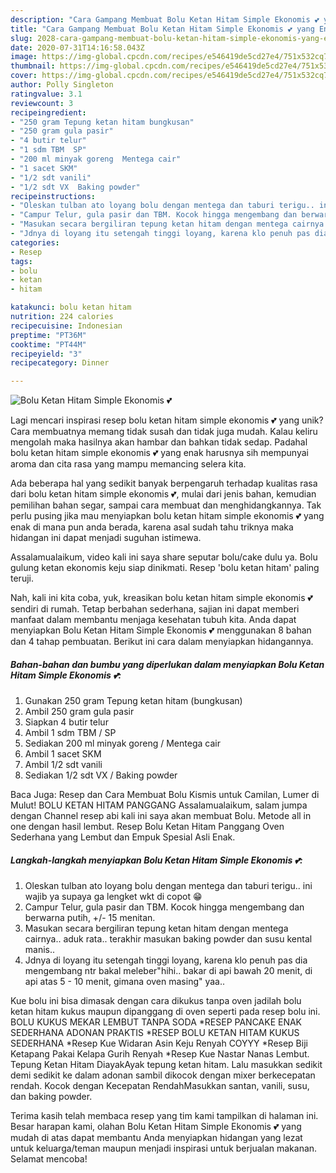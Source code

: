 ```yaml
---
description: "Cara Gampang Membuat Bolu Ketan Hitam Simple Ekonomis 💕 yang Enak"
title: "Cara Gampang Membuat Bolu Ketan Hitam Simple Ekonomis 💕 yang Enak"
slug: 2028-cara-gampang-membuat-bolu-ketan-hitam-simple-ekonomis-yang-enak
date: 2020-07-31T14:16:58.043Z
image: https://img-global.cpcdn.com/recipes/e546419de5cd27e4/751x532cq70/bolu-ketan-hitam-simple-ekonomis-💕-foto-resep-utama.jpg
thumbnail: https://img-global.cpcdn.com/recipes/e546419de5cd27e4/751x532cq70/bolu-ketan-hitam-simple-ekonomis-💕-foto-resep-utama.jpg
cover: https://img-global.cpcdn.com/recipes/e546419de5cd27e4/751x532cq70/bolu-ketan-hitam-simple-ekonomis-💕-foto-resep-utama.jpg
author: Polly Singleton
ratingvalue: 3.1
reviewcount: 3
recipeingredient:
- "250 gram Tepung ketan hitam bungkusan"
- "250 gram gula pasir"
- "4 butir telur"
- "1 sdm TBM  SP"
- "200 ml minyak goreng  Mentega cair"
- "1 sacet SKM"
- "1/2 sdt vanili"
- "1/2 sdt VX  Baking powder"
recipeinstructions:
- "Oleskan tulban ato loyang bolu dengan mentega dan taburi terigu.. ini wajib ya supaya ga lengket wkt di copot 😁"
- "Campur Telur, gula pasir dan TBM. Kocok hingga mengembang dan berwarna putih, +/- 15 menitan."
- "Masukan secara bergiliran tepung ketan hitam dengan mentega cairnya.. aduk rata.. terakhir masukan baking powder dan susu kental manis.."
- "Jdnya di loyang itu setengah tinggi loyang, karena klo penuh pas dia mengembang ntr bakal meleber&#34;hihi.. bakar di api bawah 20 menit, di api atas 5 - 10 menit, gimana oven masing&#34; yaa.."
categories:
- Resep
tags:
- bolu
- ketan
- hitam

katakunci: bolu ketan hitam 
nutrition: 224 calories
recipecuisine: Indonesian
preptime: "PT36M"
cooktime: "PT44M"
recipeyield: "3"
recipecategory: Dinner

---
```



![Bolu Ketan Hitam Simple Ekonomis 💕](https://img-global.cpcdn.com/recipes/e546419de5cd27e4/751x532cq70/bolu-ketan-hitam-simple-ekonomis-💕-foto-resep-utama.jpg)

Lagi mencari inspirasi resep bolu ketan hitam simple ekonomis 💕 yang unik? Cara membuatnya memang tidak susah dan tidak juga mudah. Kalau keliru mengolah maka hasilnya akan hambar dan bahkan tidak sedap. Padahal bolu ketan hitam simple ekonomis 💕 yang enak harusnya sih mempunyai aroma dan cita rasa yang mampu memancing selera kita.

Ada beberapa hal yang sedikit banyak berpengaruh terhadap kualitas rasa dari bolu ketan hitam simple ekonomis 💕, mulai dari jenis bahan, kemudian pemilihan bahan segar, sampai cara membuat dan menghidangkannya. Tak perlu pusing jika mau menyiapkan bolu ketan hitam simple ekonomis 💕 yang enak di mana pun anda berada, karena asal sudah tahu triknya maka hidangan ini dapat menjadi suguhan istimewa.

Assalamualaikum, video kali ini saya share seputar bolu/cake dulu ya. Bolu gulung ketan ekonomis keju siap dinikmati. Resep &#39;bolu ketan hitam&#39; paling teruji.


Nah, kali ini kita coba, yuk, kreasikan bolu ketan hitam simple ekonomis 💕 sendiri di rumah. Tetap berbahan sederhana, sajian ini dapat memberi manfaat dalam membantu menjaga kesehatan tubuh kita. Anda dapat menyiapkan Bolu Ketan Hitam Simple Ekonomis 💕 menggunakan 8 bahan dan 4 tahap pembuatan. Berikut ini cara dalam menyiapkan hidangannya.

<!--inarticleads1-->

##### Bahan-bahan dan bumbu yang diperlukan dalam menyiapkan Bolu Ketan Hitam Simple Ekonomis 💕:

1. Gunakan 250 gram Tepung ketan hitam (bungkusan)
1. Ambil 250 gram gula pasir
1. Siapkan 4 butir telur
1. Ambil 1 sdm TBM / SP
1. Sediakan 200 ml minyak goreng / Mentega cair
1. Ambil 1 sacet SKM
1. Ambil 1/2 sdt vanili
1. Sediakan 1/2 sdt VX / Baking powder


Baca Juga: Resep dan Cara Membuat Bolu Kismis untuk Camilan, Lumer di Mulut! BOLU KETAN HITAM PANGGANG Assalamualaikum, salam jumpa dengan Channel resep abi kali ini saya akan membuat Bolu. Metode all in one dengan hasil lembut. Resep Bolu Ketan Hitam Panggang Oven Sederhana yang Lembut dan Empuk Spesial Asli Enak. 

<!--inarticleads2-->

##### Langkah-langkah menyiapkan Bolu Ketan Hitam Simple Ekonomis 💕:

1. Oleskan tulban ato loyang bolu dengan mentega dan taburi terigu.. ini wajib ya supaya ga lengket wkt di copot 😁
1. Campur Telur, gula pasir dan TBM. Kocok hingga mengembang dan berwarna putih, +/- 15 menitan.
1. Masukan secara bergiliran tepung ketan hitam dengan mentega cairnya.. aduk rata.. terakhir masukan baking powder dan susu kental manis..
1. Jdnya di loyang itu setengah tinggi loyang, karena klo penuh pas dia mengembang ntr bakal meleber&#34;hihi.. bakar di api bawah 20 menit, di api atas 5 - 10 menit, gimana oven masing&#34; yaa..


Kue bolu ini bisa dimasak dengan cara dikukus tanpa oven jadilah bolu ketan hitam kukus maupun dipanggang di oven seperti pada resep bolu ini. BOLU KUKUS MEKAR LEMBUT TANPA SODA *RESEP PANCAKE ENAK SEDERHANA ADONAN PRAKTIS *RESEP BOLU KETAN HITAM KUKUS SEDERHANA *Resep Kue Widaran Asin Keju Renyah COYYY *Resep Biji Ketapang Pakai Kelapa Gurih Renyah *Resep Kue Nastar Nanas Lembut. Tepung Ketan Hitam DiayakAyak tepung ketan hitam. Lalu masukkan sedikit demi sedikit ke dalam adonan sambil dikocok dengan mixer berkecepatan rendah. Kocok dengan Kecepatan RendahMasukkan santan, vanili, susu, dan baking powder. 

Terima kasih telah membaca resep yang tim kami tampilkan di halaman ini. Besar harapan kami, olahan Bolu Ketan Hitam Simple Ekonomis 💕 yang mudah di atas dapat membantu Anda menyiapkan hidangan yang lezat untuk keluarga/teman maupun menjadi inspirasi untuk berjualan makanan. Selamat mencoba!
